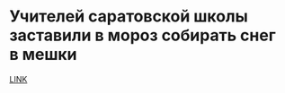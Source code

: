 # Учителей саратовской школы заставили в мороз собирать снег в мешки 



[LINK](https://varlamov.ru/3283303.html)